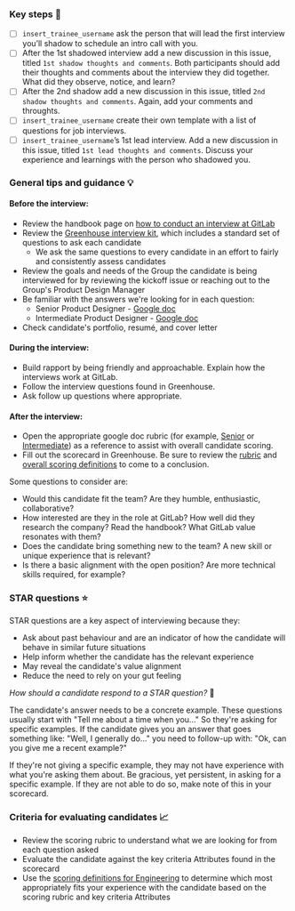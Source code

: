 ### Key steps :walking: 

* [ ] `insert_trainee_username` ask the person that will lead the first interview you’ll shadow to schedule an intro call with you.
* [ ] After the 1st shadowed interview add a new discussion in this issue, titled `1st shadow thoughts and comments`. Both participants should add their thoughts and comments about the interview they did together. What did they observe, notice, and learn?
* [ ] After the 2nd shadow add a new discussion in this issue, titled `2nd shadow thoughts and comments`. Again, add your comments and throughts.
* [ ] `insert_trainee_username` create their own template with a list of questions for job interviews.
* [ ] `insert_trainee_username`’s 1st lead interview. Add a new discussion in this issue, titled `1st lead thoughts and comments`. Discuss your experience and learnings with the person who shadowed you.

### General tips and guidance :bulb: 

#### Before the interview:
* Review the handbook page on [how to conduct an interview at GitLab](https://about.gitlab.com/handbook/hiring/conducting-a-gitlab-interview)
* Review the [Greenhouse interview kit](https://about.gitlab.com/handbook/hiring/greenhouse/#feedback-and-interview-kits), which includes a standard set of questions to ask each candidate
    * We ask the same questions to every candidate in an effort to fairly and consistently assess candidates
* Review the goals and needs of the Group the candidate is being interviewed for by reviewing the kickoff issue or reaching out to the Group's Product Design Manager
* Be familiar with the answers we're looking for in each question:
    * Senior Product Designer - [Google doc](https://docs.google.com/document/d/1LLWyEmegVh1m78r4UMTdgGpgB1fpCCqQ6dB6WASBNAw/edit?usp=sharing)
    * Intermediate Product Designer - [Google doc](https://docs.google.com/document/d/1EjD-G1KUADLeoGpPEOs2e19_oNeDnL8jC95UMSUo864/edit?usp=sharing)
* Check candidate's portfolio, resumé, and cover letter

#### During the interview:
* Build rapport by being friendly and approachable. Explain how the interviews work at GitLab.
* Follow the interview questions found in Greenhouse.
* Ask follow up questions where appropriate.

#### After the interview:
* Open the appropriate google doc rubric (for example, [Senior](ttps://docs.google.com/document/d/1LLWyEmegVh1m78r4UMTdgGpgB1fpCCqQ6dB6WASBNAw/edit?usp=sharing) or [Intermediate](https://docs.google.com/document/d/1EjD-G1KUADLeoGpPEOs2e19_oNeDnL8jC95UMSUo864/edit?usp=sharing)) as a reference to assist with overall candidate scoring.
* Fill out the scorecard in Greenhouse. Be sure to review the [rubric](https://docs.google.com/document/d/1OqEZbzb9s5ose_cEmVKBeVg27vElCPNAZ360T0rBq30/edit?usp=sharing) and [overall scoring definitions](https://about.gitlab.com/handbook/hiring/conducting-a-gitlab-interview/#engineering-division) to come to a conclusion.

Some questions to consider are:

  * Would this candidate fit the team? Are they humble, enthusiastic, collaborative?
  * How interested are they in the role at GitLab? How well did they research the company? Read the handbook? What GitLab value resonates with them?
  * Does the candidate bring something new to the team? A new skill or unique experience that is relevant?
  * Is there a basic alignment with the open position? Are more technical skills required, for example?

### STAR questions :star: 

STAR questions are a key aspect of interviewing because they:

* Ask about past behaviour and are an indicator of how the candidate will behave in similar future situations
* Help inform whether the candidate has the relevant experience
* May reveal the candidate's value alignment
* Reduce the need to rely on your gut feeling

_How should a candidate respond to a STAR question?_ :thinking: 

The candidate's answer needs to be a concrete example. These questions usually start with "Tell me about a time when you..." So they're asking for specific examples. If the candidate gives you an answer that goes something like: "Well, I generally do..." you need to follow-up with: "Ok, can you give me a recent example?"

If they're not giving a specific example, they may not have experience with what you're asking them about. Be gracious, yet persistent, in asking for a specific example. If they are not able to do so, make note of this in your scorecard.

### Criteria for evaluating candidates :chart_with_upwards_trend:

* Review the scoring rubric to understand what we are looking for from each question asked
* Evaluate the candidate against the key criteria Attributes found in the scorecard
* Use the [scoring definitions for Engineering](https://about.gitlab.com/handbook/hiring/conducting-a-gitlab-interview/#engineering-division) to determine which most appropriately fits your experience with the candidate based on the scoring rubric and key criteria Attributes
